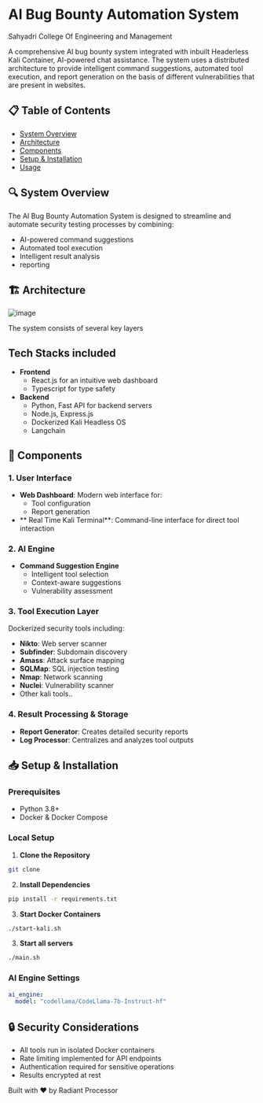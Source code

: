 # AI Bug Bounty Automation System 

Sahyadri College Of Engineering and Management

A comprehensive AI bug bounty system integrated with inbuilt Headerless Kali Container, AI-powered chat assistance. The system uses a distributed architecture to provide intelligent command suggestions, automated tool execution, and report generation on the basis of different vulnerabilities that are present in websites.

## 📋 Table of Contents
- [System Overview](#-system-overview)
- [Architecture](#-architecture)
- [Components](#-components)
- [Setup & Installation](#-setup--installation)
- [Usage](#-usage)


## 🔍 System Overview

The AI Bug Bounty Automation System is designed to streamline and automate security testing processes by combining:
- AI-powered command suggestions
- Automated tool execution
- Intelligent result analysis
- reporting

## 🏗 Architecture
![image](https://github.com/user-attachments/assets/8dbece6a-3882-494a-ade7-1017ba0e0961)


The system consists of several key layers

## Tech Stacks included
- **Frontend**
   - React.js for an intuitive web dashboard
   - Typescript for type safety
- **Backend**
   - Python, Fast API for backend servers
   - Node.js, Express.js
   - Dockerized Kali Headless OS
   - Langchain 
  

## 🔧 Components

### 1. User Interface
- **Web Dashboard**: Modern web interface for:
  - Tool configuration
  - Report generation
- ** Real Time Kali Terminal**: Command-line interface for direct tool interaction

### 2. AI Engine
- **Command Suggestion Engine**
  - Intelligent tool selection
  - Context-aware suggestions
  - Vulnerability assessment

### 3. Tool Execution Layer
Dockerized security tools including:
- **Nikto**: Web server scanner
- **Subfinder**: Subdomain discovery
- **Amass**: Attack surface mapping
- **SQLMap**: SQL injection testing
- **Nmap**: Network scanning
- **Nuclei**: Vulnerability scanner
- Other kali tools..

### 4. Result Processing & Storage
- **Report Generator**: Creates detailed security reports
- **Log Processor**: Centralizes and analyzes tool outputs

## 📥 Setup & Installation

### Prerequisites
- Python 3.8+
- Docker & Docker Compose


### Local Setup

1. **Clone the Repository**
```bash
git clone 

```

2. **Install Dependencies**
```bash
pip install -r requirements.txt
```

3. **Start Docker Containers**
```bash
./start-kali.sh
```

3. **Start all servers**
```bash
./main.sh
```


### AI Engine Settings
```yaml
ai_engine:
  model: "codellama/CodeLlama-7b-Instruct-hf"
```

## 🔒 Security Considerations

- All tools run in isolated Docker containers
- Rate limiting implemented for API endpoints
- Authentication required for sensitive operations
- Results encrypted at rest


Built with ❤️ by Radiant Processor



